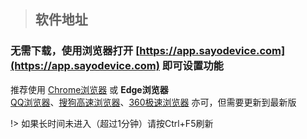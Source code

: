 > ## 软件地址

 ###   无需下载，使用浏览器打开 [https://app.sayodevice.com](https://app.sayodevice.com) 即可设置功能  <!-- {docsify-ignore} -->
推荐使用 [Chrome浏览器](https://www.google.cn/chrome/index.html) 或 **Edge浏览器**  
[QQ浏览器](https://browser.qq.com/)、[搜狗高速浏览器](https://ie.sogou.com/)、[360极速浏览器](http://chrome.360.cn/) 亦可，但需要更新到最新版

!> 如果长时间未进入（超过1分钟）请按Ctrl+F5刷新
